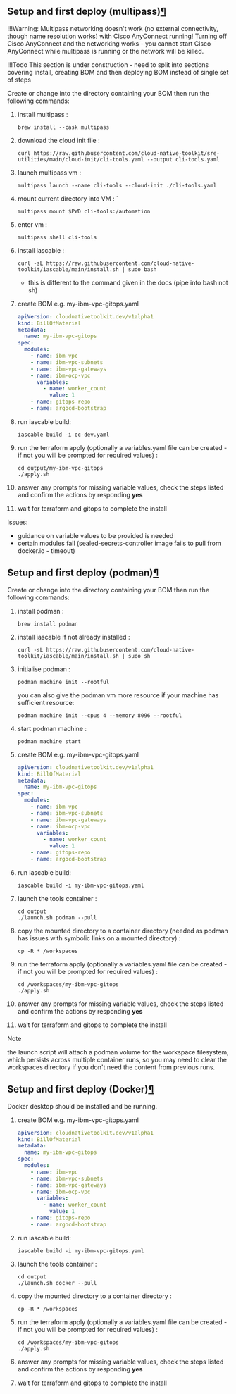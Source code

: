 ## Setup and first deploy (multipass)[¶](https://binnes.github.io/TechZoneAutomation/setup/#setup-and-first-deploy-multipass)

!!!Warning:
Multipass networking doesn't work (no external connectivity, though name resolution works) with Cisco AnyConnect running! Turning off Cisco AnyConnect and the networking works - you cannot start Cisco AnyConnect while multipass is running or the network will be killed.

!!!Todo
    This section is under construction - need to split into sections covering install, creating BOM and then deploying BOM instead of single set of steps

Create or change into the directory containing your BOM then run the following commands:

1. install multipass :

   ```shell
   brew install --cask multipass
   ```
2. download the cloud init file :

   ```shell
   curl https://raw.githubusercontent.com/cloud-native-toolkit/sre-utilities/main/cloud-init/cli-tools.yaml --output cli-tools.yaml
   ```
3. launch multipass vm :

   ```shell
   multipass launch --name cli-tools --cloud-init ./cli-tools.yaml
   ```
4. mount current directory into VM : `

   ```shell
   multipass mount $PWD cli-tools:/automation
   ```
5. enter vm :

   ```shell
   multipass shell cli-tools
   ```
6. install iascable :

   ```shell
   curl -sL https://raw.githubusercontent.com/cloud-native-toolkit/iascable/main/install.sh | sudo bash
   ```

   - this is different to the command given in the docs (pipe into bash not sh)
7. create BOM e.g. my-ibm-vpc-gitops.yaml

   ```yaml
   apiVersion: cloudnativetoolkit.dev/v1alpha1
   kind: BillOfMaterial
   metadata:
     name: my-ibm-vpc-gitops
   spec:
     modules:
       - name: ibm-vpc
       - name: ibm-vpc-subnets
       - name: ibm-vpc-gateways
       - name: ibm-ocp-vpc
         variables:
           - name: worker_count
             value: 1
       - name: gitops-repo
       - name: argocd-bootstrap
   ```
8. run iascable build:

   ```shell
   iascable build -i oc-dev.yaml
   ```
9. run the terraform apply (optionally a variables.yaml file can be created - if not you will be prompted for required values) :

   ```shell
   cd output/my-ibm-vpc-gitops
   ./apply.sh
   ```
10. answer any prompts for missing variable values, check the steps listed and confirm the actions by responding **yes**
11. wait for terraform and gitops to complete the install

Issues:

- guidance on variable values to be provided is needed
- certain modules fail (sealed-secrets-controller image fails to pull from docker.io - timeout)

## Setup and first deploy (podman)[¶](https://binnes.github.io/TechZoneAutomation/setup/#setup-and-first-deploy-podman)

Create or change into the directory containing your BOM then run the following commands:

1. install podman :

   ```shell
   brew install podman
   ```
2. install iascable if not already installed :

   ```shell
   curl -sL https://raw.githubusercontent.com/cloud-native-toolkit/iascable/main/install.sh | sudo sh
   ```
3. initialise podman :

   ```shell
   podman machine init --rootful
   ```

   you can also give the podman vm more resource if your machine has sufficient resource:

   ``` shell
   podman machine init --cpus 4 --memory 8096 --rootful
   ```

5. start podman machine :

   ```shell
   podman machine start
   ```
6. create BOM e.g. my-ibm-vpc-gitops.yaml

   ```yaml
   apiVersion: cloudnativetoolkit.dev/v1alpha1
   kind: BillOfMaterial
   metadata:
     name: my-ibm-vpc-gitops
   spec:
     modules:
       - name: ibm-vpc
       - name: ibm-vpc-subnets
       - name: ibm-vpc-gateways
       - name: ibm-ocp-vpc
         variables:
           - name: worker_count
             value: 1
       - name: gitops-repo
       - name: argocd-bootstrap
   ```
7. run iascable build:

   ```shell
   iascable build -i my-ibm-vpc-gitops.yaml
   ```
8. launch the tools container :

   ```shell
   cd output 
   ./launch.sh podman --pull
   ```
9. copy the mounted directory to a container directory (needed as podman has issues with symbolic links on a mounted directory) :

   ```shell
   cp -R * /workspaces
   ```
10. run the terraform apply (optionally a variables.yaml file can be created - if not you will be prompted for required values) :

    ```shell
    cd /workspaces/my-ibm-vpc-gitops
    ./apply.sh
    ```
11. answer any prompts for missing variable values, check the steps listed and confirm the actions by responding **yes**
12. wait for terraform and gitops to complete the install

Note

the launch script will attach a podman volume for the workspace filesystem, which persists across multiple container runs, so you may need to clear the workspaces directory if you don't need the content from previous runs.

## Setup and first deploy (Docker)[¶](https://binnes.github.io/TechZoneAutomation/setup/#setup-and-first-deploy-podman)

Docker desktop should be installed and be running.

1. create BOM e.g. my-ibm-vpc-gitops.yaml

   ```yaml
   apiVersion: cloudnativetoolkit.dev/v1alpha1
   kind: BillOfMaterial
   metadata:
     name: my-ibm-vpc-gitops
   spec:
     modules:
       - name: ibm-vpc
       - name: ibm-vpc-subnets
       - name: ibm-vpc-gateways
       - name: ibm-ocp-vpc
         variables:
           - name: worker_count
             value: 1
       - name: gitops-repo
       - name: argocd-bootstrap
   ```
2. run iascable build:

   ```shell
   iascable build -i my-ibm-vpc-gitops.yaml
   ```
3. launch the tools container :

   ```shell
   cd output 
   ./launch.sh docker --pull
   ```
4. copy the mounted directory to a container directory :

   ```shell
   cp -R * /workspaces
   ```
5. run the terraform apply (optionally a variables.yaml file can be created - if not you will be prompted for required values) :

   ```shell
   cd /workspaces/my-ibm-vpc-gitops
   ./apply.sh
   ```
6. answer any prompts for missing variable values, check the steps listed and confirm the actions by responding **yes**
7. wait for terraform and gitops to complete the install
